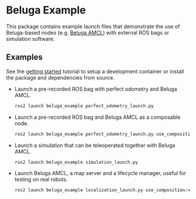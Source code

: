 # Beluga Example

This package contains example launch files that demonstrate the use of Beluga-based nodes (e.g. [Beluga AMCL](../beluga_amcl)) with external ROS bags or simulation software.

## Examples

See the [getting started](../GETTING_STARTED.md) tutorial to setup a development container or install the package and dependencies from source.

- Launch a pre-recorded ROS bag with perfect odometry and Beluga AMCL.
  ```bash
  ros2 launch beluga_example perfect_odometry_launch.py
  ```

- Launch a pre-recorded ROS bag and Beluga AMCL as a composable node.
  ```bash
  ros2 launch beluga_example perfect_odometry_launch.py use_composition:=True
  ```

- Launch a simulation that can be teleoperated together with Beluga AMCL.
  ```bash
  ros2 launch beluga_example simulation_launch.py
  ```

- Launch Beluga AMCL, a map server and a lifecycle manager, useful for testing on real robots.
  ```bash
  ros2 launch beluga_example localization_launch.py use_composition:=True
  ```
